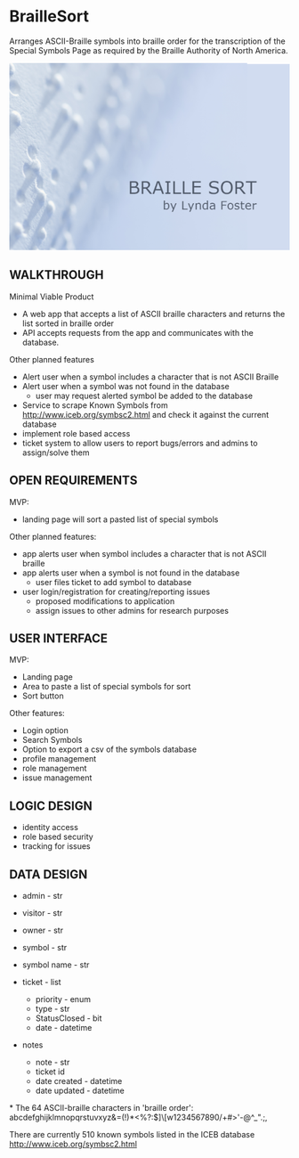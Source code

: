 # BrailleSort

Arranges ASCII-Braille symbols into braille order for the transcription of the Special Symbols Page as required by the Braille Authority of North America.

![My App](./app.png)

## WALKTHROUGH

Minimal Viable Product

- A web app that accepts a list of ASCII braille characters and returns the list sorted in braille order
- API accepts requests from the app and communicates with the database. 

Other planned features
- Alert user when a symbol includes a character that is not ASCII Braille
- Alert user when a symbol was not found in the database
	- user may request alerted symbol be added to the database
- Service to scrape Known Symbols from http://www.iceb.org/symbsc2.html and check it against the current database
- implement role based access
- ticket system to allow users to report bugs/errors and admins to assign/solve them 

## OPEN REQUIREMENTS

MVP:
- landing page will sort a pasted list of special symbols

Other planned features:
- app alerts user when symbol includes a character that is not ASCII braille
- app alerts user when a symbol is not found in the database
	- user files ticket to add symbol to database
- user login/registration for creating/reporting issues
	- proposed modifications to application
	- assign issues to other admins for research purposes

## USER INTERFACE

MVP:
- Landing page
- Area to paste a list of special symbols for sort
- Sort button

Other features:
- Login option
- Search Symbols
- Option to export a csv of the symbols database
- profile management
- role management
- issue management

## LOGIC DESIGN

- identity access
- role based security
- tracking for issues

## DATA DESIGN

- admin - str
- visitor - str
- owner - str

- symbol - str
- symbol name - str

- ticket - list<issue>
	- priority - enum
	- type - str
	- StatusClosed - bit
	- date - datetime

- notes
	- note - str
	- ticket id
	- date created - datetime
	- date updated - datetime

\* The 64 ASCII-braille characters in 'braille order': abcdefghijklmnopqrstuvxyz&=(!)*<%?:$]\\[w1234567890/+#>'-@^_\".;,

There are currently 510 known symbols listed in the ICEB database http://www.iceb.org/symbsc2.html
